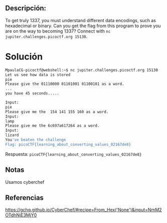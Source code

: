 ## Descripción:
To get truly 1337, you must understand different data encodings, such as hexadecimal or binary. Can you get the flag from this program to prove you are on the way to becoming 1337? Connect with `nc jupiter.challenges.picoctf.org 15130`.

# Solución
```bash
MpaulaCG-picoctf@webshell:~$ nc jupiter.challenges.picoctf.org 15130
Let us see how data is stored
pie
Please give the 01110000 01101001 01100101 as a word.
...
you have 45 seconds.....

Input:
pie
Please give me the  154 141 155 160 as a word.
Input:
lamp
Please give me the 6c697a617264 as a word.
Input:
lizard
You've beaten the challenge
Flag: picoCTF{learning_about_converting_values_02167de8}
```
Respuesta: `picoCTF{learning_about_converting_values_02167de8}`
## Notas
Usamos cyberchef
## Referencias
https://gchq.github.io/CyberChef/#recipe=From_Hex('None')&input=NmM2OTdhNjE3MjY0